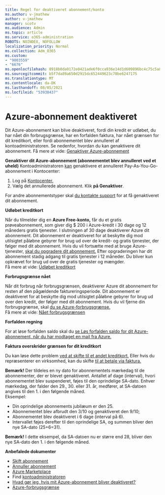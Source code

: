 ```yaml
---
title: Regel for deaktiveret abonnement/konto
ms.author: v-jmathew
author: v-jmathew
manager: scotv
ms.audience: Admin
ms.topic: article
ms.service: o365-administration
ROBOTS: NOINDEX, NOFOLLOW
localization_priority: Normal
ms.collection: Adm_O365
ms.custom:
- "9003559"
- "6676"
ms.openlocfilehash: 8918b0da0172e0421ade6f0cca936e14d1d609896bc4c75c5a8491c0dbe75aff
ms.sourcegitcommit: b5f7da89a650d2915dc652449623c78be6247175
ms.translationtype: MT
ms.contentlocale: da-DK
ms.lasthandoff: 08/05/2021
ms.locfileid: "53938437"
---
```

# <a name="azure-subscription-disabled"></a>Azure-abonnement deaktiveret

Dit Azure-abonnement kan blive deaktiveret, fordi din kredit er udløbet, du har nået din forbrugsgrænse, har en forfalden faktura, har nået grænsen for dit kreditkort, eller fordi abonnementet blev annulleret af kontoadministratoren. Se nedenfor, hvordan du kan genaktivere dit abonnement. Få mere at vide: [Genaktiver Azure-abonnement](https://docs.microsoft.com/azure/billing/billing-subscription-become-disable?WT.mc_id=Portal-Microsoft_Azure_Support)

**Genaktiver dit Azure-abonnement (abonnementet blev annulleret ved et uheld)** Kontoadministratoren [kan](https://docs.microsoft.com/azure/billing/billing-subscription-transfer?WT.mc_id=Portal-Microsoft_Azure_Support#whoisaa) genaktivere et annulleret Pay-As-You-Go-abonnement i Kontocenter:

1. Log på [Kontocenter.](https://account.windowsazure.com/Subscriptions)
2. Vælg det annullerede abonnement. Klik **på Genaktiver**.

For andre abonnementstyper skal [du kontakte support](https://portal.azure.com/?#blade/Microsoft_Azure_Support/HelpAndSupportBlade) for at få genaktiveret dit abonnement.

**Udløbet kreditkort**

Når du tilmelder dig en **Azure Free-konto,** får du et gratis prøveabonnement, som giver dig $ 200 i Azure-kredit i 30 dage og 12 måneders gratis tjenester. I slutningen af 30 dage deaktiverer Azure dit abonnement. Dit abonnement er deaktiveret for at beskytte dig mod utilsigtet påløbne gebyrer for brug ud over de kredit- og gratis tjenester, der følger med dit abonnement. Hvis du vil fortsætte med at bruge Azure-tjenester, [skal du opgradere dit abonnement.](https://docs.microsoft.com/azure/billing/billing-upgrade-azure-subscription?WT.mc_id=Portal-Microsoft_Azure_Support) Efter opgraderingen har dit abonnement stadig adgang til gratis tjenester i 12 måneder. Du bliver kun opkrævet for brug ud over de gratis tjenester og mængder.  
Få mere at vide: [Udløbet kreditkort](https://docs.microsoft.com/azure/billing/billing-subscription-become-disable?WT.mc_id=Portal-Microsoft_Azure_Support#your-credit-is-expired)

**Forbrugsgrænse nået**

Når dit forbrug når forbrugsgrænsen, deaktiverer Azure dit abonnement for resten af den pågældende faktureringsperiode. Dit abonnement er deaktiveret for at beskytte dig mod utilsigtet påløbne gebyrer for brug ud over den kredit, der følger med dit abonnement. Hvis du vil fjerne din forbrugsgrænse, skal [du se Azure-forbrugsgrænse.](https://docs.microsoft.com/azure/cost-management-billing/manage/spending-limit?WT.mc_id=Portal-Microsoft_Azure_Support)  
Få mere at vide: [Nået forbrugsgrænsen](https://docs.microsoft.com/azure/cost-management-billing/manage/subscription-disabled?WT.mc_id=Portal-Microsoft_Azure_Support#you-reached-your-spending-limit)

**Forfalden regning**

For at løse forfalden saldo skal du [se Løs forfalden saldo for dit Azure-abonnement, når du har modtaget en mail fra Azure.](https://docs.microsoft.com/azure/billing/billing-azure-subscription-past-due-balance?WT.mc_id=Portal-Microsoft_Azure_Support)

**Faktura overskrider grænsen for dit kreditkort**

Du kan løse dette problem [ved at skifte til et andet kreditkort.](https://docs.microsoft.com/azure/billing/billing-how-to-change-credit-card?WT.mc_id=Portal-Microsoft_Azure_Support) Eller hvis du repræsenterer en virksomhed, kan du skifte [til at betale via faktura.](https://docs.microsoft.com/azure/billing/billing-how-to-pay-by-invoice?WT.mc_id=Portal-Microsoft_Azure_Support)

**Bemærk!** Der tildeles en ny dato for abonnementets mærkedag til de abonnementer, der er blevet genaktiveret. Antallet af dage (interval), hvori abonnementet blev suspenderet, føjes til den oprindelige SA-dato. Enhver mærkedag, der falder den 29., 30. eller 31. år, medfører, at SA-datoen angives til den 1. i den følgende måned.  
Eksempel:

- Din oprindelige abonnements jubilæum er den 25.
- Abonnementet blev afbrudt den 3/10 og genaktiveret den 9/10;
- Abonnementet blev deaktiveret i 6 dage (interval på 6).
- Intervallet føjes derefter til den oprindelige SA, og summen bliver den nye SA-dato (25+6=31). 

**Bemærk!** I dette eksempel, da SA-datoen nu er større end 28, bliver den nye SA-dato den 1. i den følgende måned.

**Anbefalede dokumenter**

- [Skift abonnement](https://docs.microsoft.com/azure/billing/billing-how-to-switch-azure-offer?WT.mc_id=Portal-Microsoft_Azure_Support)  
- [Annuller abonnement](https://docs.microsoft.com/azure/billing/billing-how-to-cancel-azure-subscription?WT.mc_id=Portal-Microsoft_Azure_Support)  
- [Azure Marketplace](https://azuremarketplace.microsoft.com/marketplace/?source=datamarket)
- Find [kontoadministratoren](https://docs.microsoft.com/azure/billing/billing-subscription-transfer?WT.mc_id=Portal-Microsoft_Azure_Support#whoisaa)
- [Hvad gør jeg, hvis mit Azure-abonnement bliver deaktiveret?](https://docs.microsoft.com/azure/billing/billing-subscription-become-disable/?WT.mc_id=Portal-Microsoft_Azure_Support)
- [Azure-forbrugsgrænse](https://docs.microsoft.com/azure/cost-management-billing/manage/spending-limit?WT.mc_id=Portal-Microsoft_Azure_Support)
